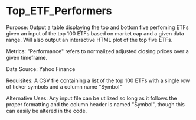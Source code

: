 # Top_ETF_Performers

Purpose: Output a table displaying the top and bottom five perfoming ETFs given an input of the top 100 ETFs based on market cap and a given data range. Will also output an interactive HTML plot of the top five ETFs. 

Metrics: "Performance" refers to normalized adjusted closing prices over a given timeframe.

Data Source: Yahoo Finance

Requisites: A CSV file containing a list of the top 100 ETFs with a single row of ticker symbols and a column name "Symbol"

Alternative Uses: Any input file can be utilized so long as it follows the proper formatting and the column header is named "Symbol", though this can easily be altered in the code. 
